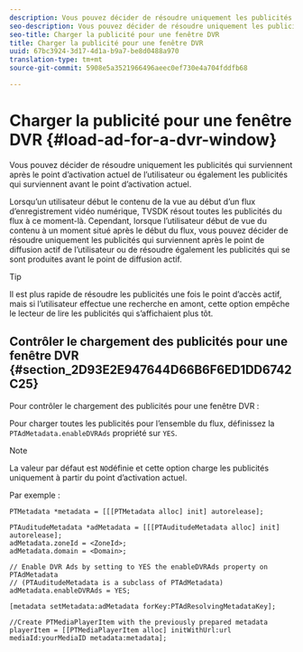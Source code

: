 ```yaml
---
description: Vous pouvez décider de résoudre uniquement les publicités qui surviennent après le point d’activation actuel de l’utilisateur ou également les publicités qui surviennent avant le point d’activation actuel.
seo-description: Vous pouvez décider de résoudre uniquement les publicités qui surviennent après le point d’activation actuel de l’utilisateur ou également les publicités qui surviennent avant le point d’activation actuel.
seo-title: Charger la publicité pour une fenêtre DVR
title: Charger la publicité pour une fenêtre DVR
uuid: 67bc3924-3d17-4d1a-b9a7-be8d0488a970
translation-type: tm+mt
source-git-commit: 5908e5a3521966496aeec0ef730e4a704fddfb68

---
```



# Charger la publicité pour une fenêtre DVR {#load-ad-for-a-dvr-window}

Vous pouvez décider de résoudre uniquement les publicités qui surviennent après le point d’activation actuel de l’utilisateur ou également les publicités qui surviennent avant le point d’activation actuel.

Lorsqu’un utilisateur début le contenu de la vue au début d’un flux d’enregistrement vidéo numérique, TVSDK résout toutes les publicités du flux à ce moment-là. Cependant, lorsque l’utilisateur début de vue du contenu à un moment situé après le début du flux, vous pouvez décider de résoudre uniquement les publicités qui surviennent après le point de diffusion actif de l’utilisateur ou de résoudre également les publicités qui se sont produites avant le point de diffusion actif.

>[!TIP]
>
>Il est plus rapide de résoudre les publicités une fois le point d’accès actif, mais si l’utilisateur effectue une recherche en amont, cette option empêche le lecteur de lire les publicités qui s’affichaient plus tôt.

## Contrôler le chargement des publicités pour une fenêtre DVR {#section_2D93E2E947644D66B6F6ED1DD6742C25}

Pour contrôler le chargement des publicités pour une fenêtre DVR :

Pour charger toutes les publicités pour l’ensemble du flux, définissez la `PTAdMetadata.enableDVRAds` propriété sur `YES`.

>[!NOTE]
>
>La valeur par défaut est `NO`définie et cette option charge les publicités uniquement à partir du point d’activation actuel.

Par exemple :

```
PTMetadata *metadata = [[[PTMetadata alloc] init] autorelease]; 
 
PTAuditudeMetadata *adMetadata = [[[PTAuditudeMetadata alloc] init] autorelease];  
adMetadata.zoneId = <ZoneId>; 
adMetadata.domain = <Domain>; 
 
// Enable DVR Ads by setting to YES the enableDVRAds property on PTAdMetadata  
// (PTAuditudeMetadata is a subclass of PTAdMetadata)  
adMetadata.enableDVRAds = YES; 
 
[metadata setMetadata:adMetadata forKey:PTAdResolvingMetadataKey]; 
 
//Create PTMediaPlayerItem with the previously prepared metadata    
playerItem = [[PTMediaPlayerItem alloc] initWithUrl:url mediaId:yourMediaID metadata:metadata]; 
```
